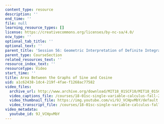 ```yaml
---
content_type: resource
description: ''
end_time: ''
file: null
learning_resource_types: []
license: https://creativecommons.org/licenses/by-nc-sa/4.0/
ocw_type: ''
optional_tab_title: ''
optional_text: ''
parent_title: 'Session 56: Geometric Interpretation of Definite Integrals'
parent_type: CourseSection
related_resources_text: ''
resource_index_text: ''
resourcetype: Video
start_time: ''
title: Area Between the Graphs of Sine and Cosine
uid: a1c62438-1dc4-219f-4fae-f1268ac77582
video_files:
  archive_url: http://www.archive.org/download/MIT18_01SCF10/MIT18_01SCF10Rec_42_300k.mp4
  video_captions_file: /courses/18-01sc-single-variable-calculus-fall-2010/aaa6a40b55a253ca8726da4bdc25297d_9J_VCHpvMbY.vtt
  video_thumbnail_file: https://img.youtube.com/vi/9J_VCHpvMbY/default.jpg
  video_transcript_file: /courses/18-01sc-single-variable-calculus-fall-2010/79fe68c39926026e34df3fab67806732_9J_VCHpvMbY.pdf
video_metadata:
  youtube_id: 9J_VCHpvMbY
---
```

